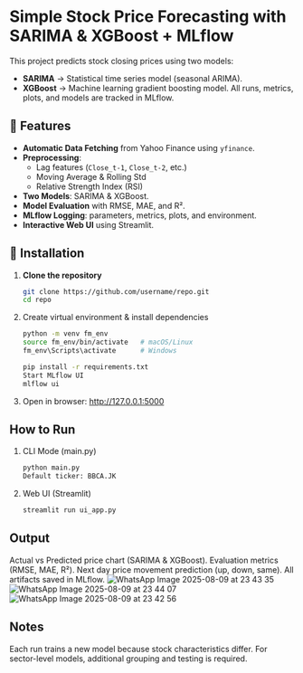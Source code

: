 # Simple Stock Price Forecasting with SARIMA & XGBoost + MLflow

This project predicts stock closing prices using two models:
- **SARIMA** → Statistical time series model (seasonal ARIMA).
- **XGBoost** → Machine learning gradient boosting model.
All runs, metrics, plots, and models are tracked in MLflow.

## 🚀 Features
- **Automatic Data Fetching** from Yahoo Finance using `yfinance`.
- **Preprocessing**:
  - Lag features (`Close_t-1`, `Close_t-2`, etc.)
  - Moving Average & Rolling Std
  - Relative Strength Index (RSI)
- **Two Models**: SARIMA & XGBoost.
- **Model Evaluation** with RMSE, MAE, and R².
- **MLflow Logging**: parameters, metrics, plots, and environment.
- **Interactive Web UI** using Streamlit.

## 🔧 Installation
1. **Clone the repository**
   ```bash
   git clone https://github.com/username/repo.git
   cd repo

2. Create virtual environment & install dependencies
   ```bash
   python -m venv fm_env
   source fm_env/bin/activate   # macOS/Linux
   fm_env\Scripts\activate      # Windows
   
   pip install -r requirements.txt
   Start MLflow UI
   mlflow ui
3. Open in browser: http://127.0.0.1:5000

## How to Run
1. CLI Mode (main.py)
   ```bash
   python main.py
   Default ticker: BBCA.JK

2. Web UI (Streamlit)
   ```bash
   streamlit run ui_app.py

## Output
Actual vs Predicted price chart (SARIMA & XGBoost).
Evaluation metrics (RMSE, MAE, R²).
Next day price movement prediction (up, down, same).
All artifacts saved in MLflow.
![WhatsApp Image 2025-08-09 at 23 43 35](https://github.com/user-attachments/assets/be64024b-2da2-4514-9634-a6db60515306)
![WhatsApp Image 2025-08-09 at 23 44 07](https://github.com/user-attachments/assets/8456d97f-a24e-49ff-a89d-8303ddf67f88)
![WhatsApp Image 2025-08-09 at 23 42 56](https://github.com/user-attachments/assets/3abbb0e5-0a78-42c2-ae43-574eb3747452)

## Notes
Each run trains a new model because stock characteristics differ.
For sector-level models, additional grouping and testing is required.
